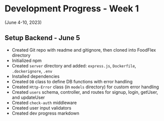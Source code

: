 # Development Progress - Week 1
(June 4-10, 2023)

## Setup Backend - June 5
- Created Git repo with readme and gitignore, then cloned into FoodFlex directory
- Initialized npm 
- Created `server` directory and added: `express.js`, `Dockerfile`, `.dockerignore`, `.env`
- Installed dependencies
- Created `DB` class to define DB functions with error handling
- Created `Http-Error` class (in `models` directory) for custom error handling
- Created `users` schema, controller, and routes for signup, login, getUser, and updateUser
- Created `check-auth` middleware
- Created user input validators
- Created dev progress markdown